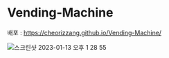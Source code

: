 # Vending-Machine

배포 : https://cheorizzang.github.io/Vending-Machine/

![스크린샷 2023-01-13 오후 1 28 55](https://user-images.githubusercontent.com/112460466/212237628-6353f392-ff57-47d2-bd83-e1d487405a28.png)
